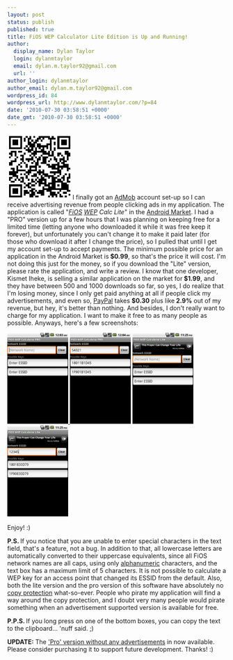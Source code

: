 ```yaml
---
layout: post
status: publish
published: true
title: FiOS WEP Calculator Lite Edition is Up and Running!
author:
  display_name: Dylan Taylor
  login: dylanmtaylor
  email: dylan.m.taylor92@gmail.com
  url: ''
author_login: dylanmtaylor
author_email: dylan.m.taylor92@gmail.com
wordpress_id: 84
wordpress_url: http://www.dylanmtaylor.com/?p=84
date: '2010-07-30 03:58:51 +0000'
date_gmt: '2010-07-30 03:58:51 +0000'
---
```

<p><a href="/images/blog/2010/12/lite_qrcode2.png"><img class="size-thumbnail wp-image-130 alignleft" title="FiOS WEP Calculator Lite QR Code" src="/images/blog/2010/11/lite_qrcode2.png" alt="market://details?id=com.dylantaylor.fwc_lite" width="150" height="150" /></a>I finally got an <a class="zem_slink" title="AdMob" rel="homepage" href="http://admob.com">AdMob</a> account set-up so I can receive advertising revenue from people clicking ads in my application. The application is called "<em><a class="zem_slink" title="Verizon FiOS" rel="wikipedia" href="http://en.wikipedia.org/wiki/Verizon_FiOS">FiOS</a> <a class="zem_slink" title="Wired Equivalent Privacy" rel="wikipedia" href="http://en.wikipedia.org/wiki/Wired_Equivalent_Privacy">WEP</a> Calc Lite</em>" in the <a class="zem_slink" title="Android Market" rel="homepage" href="http://www.android.com/market/">Android Market</a>. I had a "PRO" version up for a few hours that I was planning on keeping free for a limited time (letting anyone who downloaded it while it was free keep it forever), but unfortunately you can't change it to make it paid later (for those who download it after I change the price), so I pulled that until I get my account set-up to accept payments. The minimum possible price for an application in the Android Market is<strong> $0.99</strong>, so that's the price it will cost. I'm not doing this just for the money, so if you download the "Lite" version, please rate the application, and write a review. I know that one developer, Kismet Iheke, is selling a similar application on the market for<strong> $1.99</strong>, and they have between 500 and 1000 downloads so far, so yes, I do realize that I'm losing money, since I only get paid anything at all if people click my advertisements, and even so, <a class="zem_slink" title="PayPal" rel="homepage" href="http://paypal.com">PayPal</a> takes <strong>$0.30</strong> plus like<strong> 2.9%</strong> out of my revenue, but hey, it's better than nothing. And besides, I don't really want to charge for my application. I want to make it free to as many people as possible. Anyways, here's a few screenshots:</p>
<p><a href="/images/blog/2010/12/fwcpro-screenshot1.png"><img class="alignnone size-medium wp-image-90" title="FiOS WEP Calc PRO Screenshot 1" src="/images/blog/2010/11/fwcpro-screenshot1.png" alt="" width="140" height="210" /></a><a href="/images/blog/2010/12/fwcpro-screenshot2.png"> <img class="alignnone size-medium wp-image-91" title="FiOS WEP Calc PRO Screenshot 2" src="/images/blog/2010/11/fwcpro-screenshot2.png" alt="" width="140" height="210" /></a> <a href="/images/blog/2010/12/fwclite-screenshot1.png"><img class="alignnone size-medium wp-image-88" title="FiOS WEP Calc Lite Screenshot 1" src="/images/blog/2010/11/fwclite-screenshot1.png" alt="" width="140" height="210" /></a> <a href="/images/blog/2010/12/fwclite-screenshot2.png"><img class="alignnone size-medium wp-image-86" title="FiOS WEP Calc Lite Screenshot 2" src="/images/blog/2010/11/fwclite-screenshot2.png" alt="" width="140" height="210" /></a></p>
<p>Enjoy! :)</p>
<p><strong>P.S. </strong>If you notice that you are unable to enter special characters in the text field, that's a feature, not a bug. In addition to that, all lowercase letters are automatically converted to their uppercase equivalents, since all FiOS network names are all caps, using only <a class="zem_slink" title="Alphanumeric" rel="wikipedia" href="http://en.wikipedia.org/wiki/Alphanumeric">alphanumeric</a> characters, and the text box has a maximum limit of 5 characters. It is not possible to calculate a WEP key for an access point that changed its ESSID from the default. Also, both the lite version and the pro version of this software have absolutely no <a class="zem_slink" title="Copy protection" rel="wikipedia" href="http://en.wikipedia.org/wiki/Copy_protection">copy protection</a> what-so-ever. People who pirate my application will find a way around the copy protection, and I doubt very many people would pirate something when an advertisement supported version is available for free.</p>
<p><strong>P.P.S. </strong>If you long press on one of the bottom boxes, you can copy the text to the clipboard... 'nuff said. ;)</p>
<p><strong>UPDATE:</strong> The <a href=/pages/blog/2010/08/02/fios-wep-calculator-pro-is-back-for-only-0-99/">'Pro' version without any advertisements</a> in now available. Please consider purchasing it to support future development. Thanks! :)</p>
<div id="_mcePaste" style="position:absolute;left:-10000px;top:501px;width:1px;height:1px;overflow:hidden;"><a href="/?attachment_id=105">&lt;img src="images/blog/2010/07/lite_qrcode1.png" alt="market://details?id=com.dylantaylor.fwc_lite"</a>I finally got an AdMob account set-up so I can receive advertising revenue from people clicking ads in my application. The application is called "<em>FiOS WEP Calc Lite</em>" in the Android Market. I had a "PRO" version up for a few hours that I was planning on keeping free for a limited time (letting anyone who downloaded it while it was free keep it forever), but unfortunately you can't change it to make it paid later (for those who download it after I change the price), so I pulled that until I get my account set-up to accept payments. The minimum possible price for an application in the Android Market is<strong> $0.99</strong>, so that's the price it will cost. I'm not doing this just for the money, so if you download the "Lite" version, please rate the application, and write a review. I know that one developer, Kismet Iheke, is selling a similar application on the market for<strong> $1.99</strong>, and they have between 500 and 1000 downloads so far, so yes, I do realize that I'm losing money, since I only get paid anything at all if people click my advertisements, and even so, PayPal takes <strong>$0.30</strong> plus like<strong> 2.9%</strong> out of my revenue, but hey, it's better than nothing. And besides, I don't really want to charge for my application. I want to make it free to as many people as possible. Anyways, here's a few screenshots:[gallery columns="4"]</p>
<p>Enjoy! :)</p>
<p>&lt;strong&gt;P.S. &lt;/strong&gt;If you notice that you are unable to enter special characters in the text field, that's a feature, not a bug. In addition to that, all lowercase letters are automatically converted to their uppercase equivalents, since all FiOS network names are all caps, using only alphanumeric characters, and the text box has a maximum limit of 5 characters. It is not possible to calculate a WEP key for an access point that changed its ESSID from the default. Also, both the lite version and the pro version of this software have absolutely no copy protection what-so-ever. People who pirate my application will find a way around the copy protection, and I doubt very many people would pirate something when an advertisement supported version is available for free.</p>
</div>
